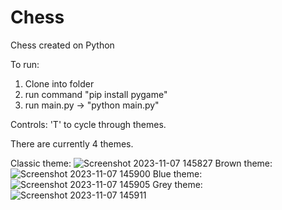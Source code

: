# Chess
Chess created on Python

To run:
1. Clone into folder
2. run command "pip install pygame"
3. run main.py -> "python main.py"


Controls:
'T' to cycle through themes.

There are currently 4 themes.

Classic theme:
![Screenshot 2023-11-07 145827](https://github.com/parmvir-grewal-s/chess/assets/99019253/f7913e8f-3eba-4b2d-a089-79843642c9c4)
Brown theme:
![Screenshot 2023-11-07 145900](https://github.com/parmvir-grewal-s/chess/assets/99019253/cc870c37-5f36-4b8b-b311-db274e2c539a)
Blue theme:
![Screenshot 2023-11-07 145905](https://github.com/parmvir-grewal-s/chess/assets/99019253/c60b2ac6-c8c2-4012-94b1-180312b575be)
Grey theme:
![Screenshot 2023-11-07 145911](https://github.com/parmvir-grewal-s/chess/assets/99019253/be0ce400-58b4-42b1-a5bd-d588ef49d1f0)
